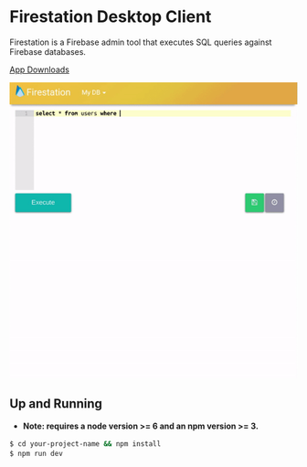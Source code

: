 # Firestation Desktop Client
Firestation is a Firebase admin tool that executes SQL queries against Firebase databases.


[App Downloads](https://www.firestation.io/#download)

![](/select.gif)


## Up and Running

* **Note: requires a node version >= 6 and an npm version >= 3.**

```bash
$ cd your-project-name && npm install
$ npm run dev
```
